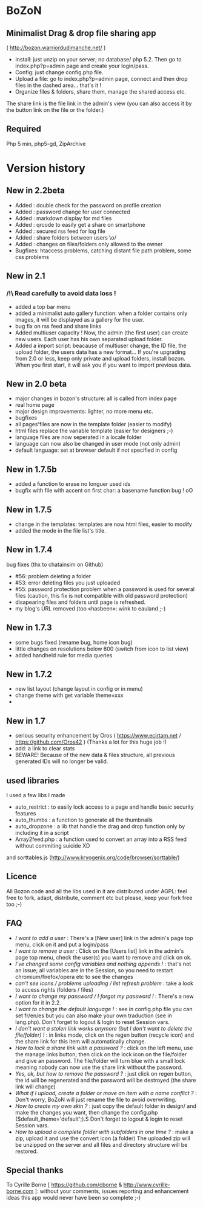 # BoZoN



## Minimalist Drag & drop file sharing app
( http://bozon.warriordudimanche.net/ )
- Install: just unzip on your server; no database/ php 5.2. Then go to index.php?p=admin page and create your login/pass. 
- Config: just change config.php file. 
- Upload a file: go to index.php?p=admin page, connect and then drop files in the dashed area... that's it !
- Organize files & folders, share them, manage the shared access etc.

The share link is the file link in the admin's view (you can also access it by the button link on the file or the folder.)

## Required 
Php 5 min, php5-gd, ZipArchive

# Version history

## New in 2.2beta
- Added : double check for the password on profile creation
- Added : password change for user connected
- Added : markdown display for md files 
- Added : qrcode to easily get a share on smartphone 
- Added : secured rss feed for log file
- Added : share folders between users \o/
- Added : changes on files/folders only allowed to the owner
- Bugfixes: htaccess problems, catching distant file path problem, some css problems

## New in 2.1
### /!\ Read carefully to avoid data loss !
- added a top bar menu
- added a minimalist auto gallery function: when a folder contains only images, it will be displayed as a gallery for the user.
- bug fix on rss feed and share links
- Added multiuser capacity ! Now, the admin (the first user) can create new users. Each user has his own separated upload folder.
- Added a import script: beacause of multiuser change, the ID file, the upload folder, the users data has a new format...
If you're upgrading from 2.0 or less, keep only private and upload folders, install bozon. 
When you first start, it will ask you if you want to import previous data.

## New in 2.0 beta
- major changes in bozon's structure: all is called from index page
- real home page
- major design improvements: lighter, no more menu etc.
- bugfixes
- all pages'files are now in the template folder (easier to modify)
- html files replace the variable template (easier for designers ;-) 
- language files are now seperated in a locale folder
- language can now also be changed in user mode (not only admin)
- default language: set at browser default if not specified in config

## New in 1.7.5b
- added a function to erase no longuer used ids
- bugfix with file with accent on first char: a basename function bug ! oO

## New in 1.7.5
- change in the templates: templates are now html files, easier to modify
- added the mode in the file list's title.


## New in 1.7.4
bug fixes (thx to chatainsim on Github)
- #56: problem deleting a folder
- #53: error deleting files you just uploaded
- #55: password protection problem when a password is used for several files (caution, this fix is not compatible with old password protection)
- disapearing files and folders until page is refreshed.
- my blog's URL removed (too «hasbeen»: wink to eauland ;-)


## New in 1.7.3
- some bugs fixed (rename bug, home icon bug)
- little changes on resolutions below 600 (switch from icon to list view)
- added handheld rule for media queries


## New in 1.7.2
- new list layout (change layout in config or in menu)
- change theme with get variable theme=xxx
- 

## New in 1.7
* serious security enhancement by Oros ( https://www.ecirtam.net / https://github.com/Oros42 ) (Thanks a lot for this huge job !)
* add: a link to clear stats
* BEWARE! Because of the new data & files structure, all previous generated IDs will no longer be valid. 

## used libraries 
I used a few libs I made
- auto_restrict : to easily lock access to a page and handle basic security features
- auto_thumbs : a function to generate all the thumbnails
- auto_dropzone : a lib that handle the drag and drop function only by including it in a script
- Array2feed.php : a function used to convert an array into a RSS feed without commiting suicide XD

and sorttables.js (http://www.kryogenix.org/code/browser/sorttable/)

## Licence
All Bozon code and all the libs used in it are distributed under AGPL: feel free to fork, adapt, distribute, comment etc but please, keep your fork free too ;-)

## FAQ
- _I want to add a user_ : There's a [New user] link in the admin's page top menu, click on it and put a login/pass
- _I want to remove a user_ : Click on the [Users list] link in the admin's page top menu, check the user(s) you want to remove and click on ok.
- _I've changed some config variables and nothing appends !_ : that's not an issue; all variables are in the Session, so you need to restart chromium/firefox/opera etc to see the changes 
- _can't see icons / problems uploading / list refresh problem_ : take a look to access rights (folders / files)
- _I want to change my password / I forgot my password !_ : There's a new option for it in 2.2.
- _I want to change the default language !_ : see in config.php file you can set fr/en/es but you can also make your own traduction (see in lang.php). Don't forget to logout & login to reset Session vars.
- _I don't want a stolen link works anymore (but I don't want to delete the file/folder) !_ : in links mode, click on the regen button (recycle icon) and the share link for this item will automatically change.
- _How to lock a share link with a password ?_ : click on the left menu, use the manage links button; then click on the lock icon on the file/folder and give an password. The file/folder will turn blue with a small lock meaning nobody can now use the share link without the password.
- _Yes, ok, but how to remove the password ?_ : just click on regen button, the id will be regenerated and the password will be destroyed (the share link will change)
- _What if I upload, create a folder or move an item with a name conflict ?_ : Don't worry, BoZoN will just rename the file to avoid overwriting.
- _How to create my own skin ?_ : just copy the default folder in design/ and make the changes you want, then change the config.php ($default_theme='default';).S Don't forget to logout & login to reset Session vars.
- _How to upload a complete folder with subfolders in one time ?_ : make a zip, upload it and use the convert icon (a folder) The uploaded zip will be unzipped on the server and all files and directory structure will be restored.

## Special thanks
To Cyrille Borne [ https://github.com/cborne & http://www.cyrille-borne.com ]: without your comments, issues reporting and enhancement ideas this app would never have been so complete ;-)


